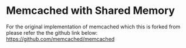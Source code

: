 # Memcached with Shared Memory

For the original implementation of memcached which this is forked from please refer the the github link below:
https://github.com/memcached/memcached
